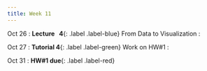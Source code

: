```yaml
---
title: Week 11
---
```


Oct 26
: **Lecture &nbsp; 4**{: .label .label-blue} From Data to Visualization
  : [](#)

Oct 27
: **Tutorial 4**{: .label .label-green} Work on HW#1
  : [](#) 

Oct 31
: **HW#1 due**{: .label .label-red}
